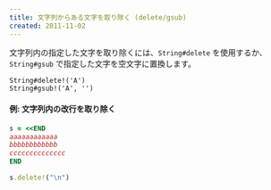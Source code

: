 ```yaml
---
title: 文字列からある文字を取り除く (delete/gsub)
created: 2011-11-02
---
```


文字列内の指定した文字を取り除くには、`String#delete` を使用するか、`String#gsub` で指定した文字を空文字に置換します。

```
String#delete!('A')
String#gsub!('A', '')
```

#### 例: 文字列内の改行を取り除く

```ruby
s = <<END
aaaaaaaaaaaa
bbbbbbbbbbbb
cccccccccccccc
END

s.delete!("\n")
```

